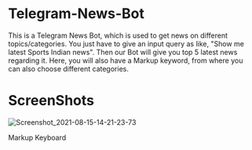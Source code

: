 # Telegram-News-Bot
This is a Telegram News Bot, which is used to get news on different topics/categories.
You just have to give an input query as like, "Show me latest Sports Indian news".
Then our Bot will give you top 5 latest news regarding it.
Here, you will also have a Markup keyword, from where you can also choose different categories.



# ScreenShots

![Screenshot_2021-08-15-14-21-23-73](https://user-images.githubusercontent.com/73167869/129474236-b6c506a9-78c3-475d-a088-4194e31a37a8.jpg)


Markup Keyboard

